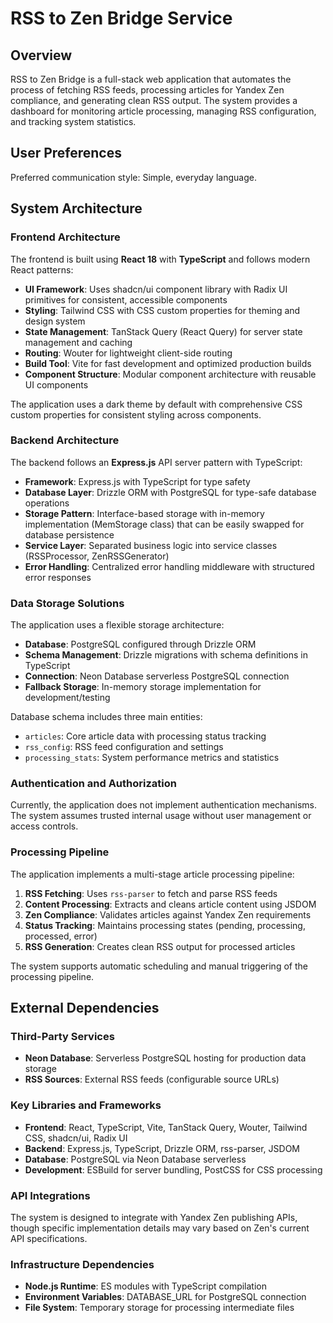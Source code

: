 # RSS to Zen Bridge Service

## Overview

RSS to Zen Bridge is a full-stack web application that automates the process of fetching RSS feeds, processing articles for Yandex Zen compliance, and generating clean RSS output. The system provides a dashboard for monitoring article processing, managing RSS configuration, and tracking system statistics.

## User Preferences

Preferred communication style: Simple, everyday language.

## System Architecture

### Frontend Architecture
The frontend is built using **React 18** with **TypeScript** and follows modern React patterns:

- **UI Framework**: Uses shadcn/ui component library with Radix UI primitives for consistent, accessible components
- **Styling**: Tailwind CSS with CSS custom properties for theming and design system
- **State Management**: TanStack Query (React Query) for server state management and caching
- **Routing**: Wouter for lightweight client-side routing
- **Build Tool**: Vite for fast development and optimized production builds
- **Component Structure**: Modular component architecture with reusable UI components

The application uses a dark theme by default with comprehensive CSS custom properties for consistent styling across components.

### Backend Architecture
The backend follows an **Express.js** API server pattern with TypeScript:

- **Framework**: Express.js with TypeScript for type safety
- **Database Layer**: Drizzle ORM with PostgreSQL for type-safe database operations
- **Storage Pattern**: Interface-based storage with in-memory implementation (MemStorage class) that can be easily swapped for database persistence
- **Service Layer**: Separated business logic into service classes (RSSProcessor, ZenRSSGenerator)
- **Error Handling**: Centralized error handling middleware with structured error responses

### Data Storage Solutions
The application uses a flexible storage architecture:

- **Database**: PostgreSQL configured through Drizzle ORM
- **Schema Management**: Drizzle migrations with schema definitions in TypeScript
- **Connection**: Neon Database serverless PostgreSQL connection
- **Fallback Storage**: In-memory storage implementation for development/testing

Database schema includes three main entities:
- `articles`: Core article data with processing status tracking
- `rss_config`: RSS feed configuration and settings
- `processing_stats`: System performance metrics and statistics

### Authentication and Authorization
Currently, the application does not implement authentication mechanisms. The system assumes trusted internal usage without user management or access controls.

### Processing Pipeline
The application implements a multi-stage article processing pipeline:

1. **RSS Fetching**: Uses `rss-parser` to fetch and parse RSS feeds
2. **Content Processing**: Extracts and cleans article content using JSDOM
3. **Zen Compliance**: Validates articles against Yandex Zen requirements
4. **Status Tracking**: Maintains processing states (pending, processing, processed, error)
5. **RSS Generation**: Creates clean RSS output for processed articles

The system supports automatic scheduling and manual triggering of the processing pipeline.

## External Dependencies

### Third-Party Services
- **Neon Database**: Serverless PostgreSQL hosting for production data storage
- **RSS Sources**: External RSS feeds (configurable source URLs)

### Key Libraries and Frameworks
- **Frontend**: React, TypeScript, Vite, TanStack Query, Wouter, Tailwind CSS, shadcn/ui, Radix UI
- **Backend**: Express.js, TypeScript, Drizzle ORM, rss-parser, JSDOM
- **Database**: PostgreSQL via Neon Database serverless
- **Development**: ESBuild for server bundling, PostCSS for CSS processing

### API Integrations
The system is designed to integrate with Yandex Zen publishing APIs, though specific implementation details may vary based on Zen's current API specifications.

### Infrastructure Dependencies
- **Node.js Runtime**: ES modules with TypeScript compilation
- **Environment Variables**: DATABASE_URL for PostgreSQL connection
- **File System**: Temporary storage for processing intermediate files